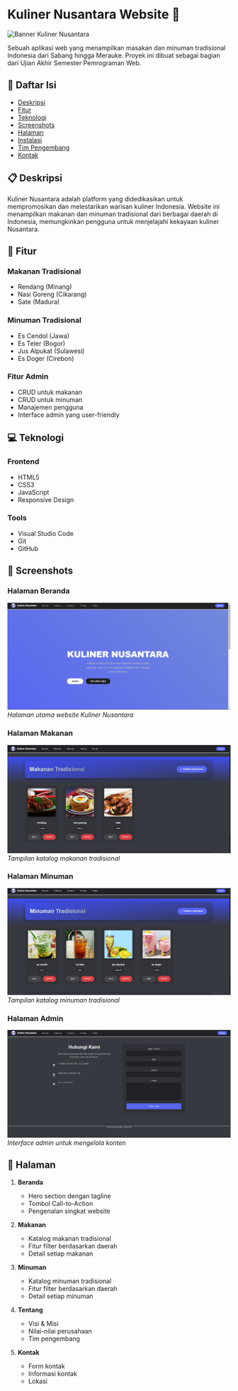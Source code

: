 # Kuliner Nusantara Website 🍱

![Banner Kuliner Nusantara](screenshots/banner.png)

Sebuah aplikasi web yang menampilkan masakan dan minuman tradisional Indonesia dari Sabang hingga Merauke. Proyek ini dibuat sebagai bagian dari Ujian Akhir Semester Pemrograman Web.

## 📑 Daftar Isi
- [Deskripsi](#-deskripsi)
- [Fitur](#-fitur)
- [Teknologi](#-teknologi)
- [Screenshots](#-screenshots)
- [Halaman](#-halaman)
- [Instalasi](#-instalasi)
- [Tim Pengembang](#-tim-pengembang)
- [Kontak](#-kontak)

## 📋 Deskripsi

Kuliner Nusantara adalah platform yang didedikasikan untuk mempromosikan dan melestarikan warisan kuliner Indonesia. Website ini menampilkan makanan dan minuman tradisional dari berbagai daerah di Indonesia, memungkinkan pengguna untuk menjelajahi kekayaan kuliner Nusantara.

## 🚀 Fitur

### Makanan Tradisional
- Rendang (Minang)
- Nasi Goreng (Cikarang)
- Sate (Madura)

### Minuman Tradisional
- Es Cendol (Jawa)
- Es Teler (Bogor)
- Jus Alpukat (Sulawesi)
- Es Doger (Cirebon)

### Fitur Admin
- CRUD untuk makanan
- CRUD untuk minuman
- Manajemen pengguna
- Interface admin yang user-friendly

## 💻 Teknologi

### Frontend
- HTML5
- CSS3
- JavaScript
- Responsive Design

### Tools
- Visual Studio Code
- Git
- GitHub

## 📸 Screenshots

### Halaman Beranda
![Halaman Beranda](images/img/gambar%205.png)
*Halaman utama website Kuliner Nusantara*

### Halaman Makanan
![Halaman Makanan](images/img/gambar%20.png)
*Tampilan katalog makanan tradisional*

### Halaman Minuman
![Halaman Minuman](images/img/gambar%202.png)
*Tampilan katalog minuman tradisional*

### Halaman Admin
![Halaman Admin](images/img/gambar%204.png)
*Interface admin untuk mengelola konten*

## 📑 Halaman

1. **Beranda**
   - Hero section dengan tagline
   - Tombol Call-to-Action
   - Pengenalan singkat website

2. **Makanan**
   - Katalog makanan tradisional
   - Fitur filter berdasarkan daerah
   - Detail setiap makanan

3. **Minuman**
   - Katalog minuman tradisional
   - Fitur filter berdasarkan daerah
   - Detail setiap minuman

4. **Tentang**
   - Visi & Misi
   - Nilai-nilai perusahaan
   - Tim pengembang

5. **Kontak**
   - Form kontak
   - Informasi kontak
   - Lokasi